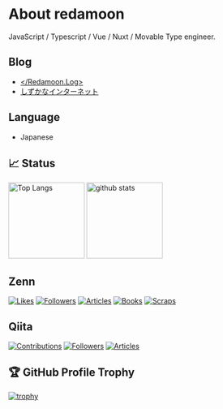 # About redamoon

JavaScript / Typescript / Vue / Nuxt / Movable Type engineer.

## Blog

- [</Redamoon.Log>](https://www.redamoon.net/)
- [しずかなインターネット](https://sizu.me/redamoon)

## Language

- Japanese

## 📈 Status

<p align="left"> 
  <img alt="Top Langs" height="150px" src="https://github-readme-stats.vercel.app/api/top-langs/?username=redamoon&layout=compact&show_icons=true" />
  <img alt="github stats" height="150px" src="https://github-readme-stats.vercel.app/api?username=redamoon" />
</p>

## Zenn

<a href="https://zenn.dev/redamoon"><img src="https://badgen.org/img/zenn/redamoon/likes?style=flat" alt="Likes" /></a>
<a href="https://zenn.dev/redamoon"><img src="https://badgen.org/img/zenn/redamoon/followers?style=flat" alt="Followers" /></a>
<a href="https://zenn.dev/redamoon"><img src="https://badgen.org/img/zenn/redamoon/articles?style=flat" alt="Articles" /></a>
<a href="https://zenn.dev/redamoon?tab=books"><img src="https://badgen.org/img/zenn/redamoon/books?style=flat" alt="Books" /></a>
<a href="https://zenn.dev/redamoon?tab=scraps"><img src="https://badgen.org/img/zenn/redamoon/scraps?style=flat" alt="Scraps" /></a>

## Qiita

<a href="https://qiita.com/redamoon"><img src="https://badgen.org/img/qiita/redamoon/contributions?style=plastic" alt="Contributions" /></a>
<a href="https://qiita.com/redamoon"><img src="https://badgen.org/img/qiita/redamoon/followers?style=plastic" alt="Followers" /></a>
<a href="https://qiita.com/redamoon"><img src="https://badgen.org/img/qiita/redamoon/articles?style=plastic" alt="Articles" /></a>

## 🏆 GitHub Profile Trophy

[![trophy](https://github-profile-trophy.vercel.app/?username=redamoon)](https://github.com/ryo-ma/github-profile-trophy)
